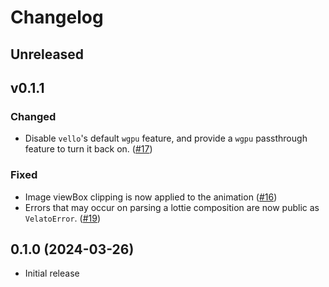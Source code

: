 # Changelog

<!-- Instructions

This changelog follows the patterns described here: <https://keepachangelog.com/en/1.0.0/>.

Subheadings to categorize changes are `added, changed, deprecated, removed, fixed, security`.

-->

## Unreleased

## v0.1.1

### Changed

- Disable `vello`'s default `wgpu` feature, and provide a `wgpu` passthrough feature to turn it back on. ([#17](https://github.com/linebender/velato/pull/17))

### Fixed

- Image viewBox clipping is now applied to the animation ([#16](https://github.com/linebender/velato/pull/16))
- Errors that may occur on parsing a lottie composition are now public as `VelatoError`. ([#19](https://github.com/linebender/velato/pull/19))

## 0.1.0 (2024-03-26)

- Initial release
